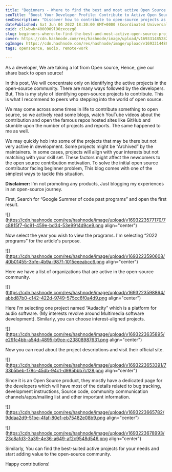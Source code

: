 ```yaml
---
title: "Beginners - Where to find the best and most active Open Source projects"
seoTitle: "Boost Your Developer Profile: Contribute to Active Open Source Project"
seoDescription: "Discover how to contribute to open-source projects as a developer. Learn a simple method to identify active projects aligned with your interests and skills."
datePublished: Sat Jun 04 2022 18:30:00 GMT+0000 (Coordinated Universal Time)
cuid: cllwbwbr4000909l90zxcezg8
slug: beginners-where-to-find-the-best-and-most-active-open-source-projects
cover: https://cdn.hashnode.com/res/hashnode/image/upload/v1693314852823/8eaf777a-ce62-4759-826e-c111a3d8261b.png
ogImage: https://cdn.hashnode.com/res/hashnode/image/upload/v1693314488733/73f88826-d4e6-41ec-a7ee-d1d44b4129fa.png
tags: opensource, audio, remote-work

---
```


As a developer, We are taking a lot from Open source, Hence, give our share back to open source!

In this post, We will concentrate only on identifying the active projects in the open-source community. There are many ways followed by the developers. But, This is my style of identifying open-source projects to contribute. This is what I recommend to peers who stepping into the world of open source.

We may come across some times in life to contribute something to open source, so we actively read some blogs, watch YouTube videos about the contribution and open the famous repos hosted sites like GitHub and stumble upon the number of projects and reports. The same happened to me as well.

We may quickly hob into some of the projects that may be there but not very active in development. Some projects might be “Archived” by the maintainers. In some cases, projects will align with your interests but not matching with your skill set. These factors might affect the newcomers to the open source contribution motivation. To solve the initial open source contributor facing beginner problem, This blog comes with one of the simplest ways to tackle this situation.

**Disclaimer:** I'm not promoting any products, Just blogging my experiences in an open-source journey.

First, Search for “Google Summer of code past programs” and open the first result.

![](https://cdn.hashnode.com/res/hashnode/image/upload/v1693223577170/7c8815f7-6c91-459e-bd34-53e9914d9ce9.png align="center")

Now select the year you wish to view the programs. I'm selecting “2022 programs” for the article's purpose.

![](https://cdn.hashnode.com/res/hashnode/image/upload/v1693223590608/40b01455-3bfe-4b9a-987f-1015eeeabcc6.png align="center")

Here we have a list of organizations that are active in the open-source community.

![](https://cdn.hashnode.com/res/hashnode/image/upload/v1693223598864/abbd87b0-c142-422d-9749-575cc6f0a4d9.png align="center")

Here I'm selecting one project named “Audacity” which is a platform for audio software. (My interests revolve around Multimedia software development). Similarly, you can choose interest-aligned projects.

![](https://cdn.hashnode.com/res/hashnode/image/upload/v1693223635895/e291c4bb-a54d-4895-b9ce-c23808987631.png align="center")

Now you can read about the project descriptions and visit their official site.

![](https://cdn.hashnode.com/res/hashnode/image/upload/v1693223653391/733b5beb-f78c-45db-94c1-d985bbb7c128.png align="center")

Since it is an Open Source product, they mostly have a dedicated page for the developers which will have most of the details related to bug tracking, development instructions, Source code, community communication channels/apps/mailing list and other important information.

![](https://cdn.hashnode.com/res/hashnode/image/upload/v1693223665782/9ddaa2d9-51be-4faf-80e1-eb75482e08b9.png align="center")

![](https://cdn.hashnode.com/res/hashnode/image/upload/v1693223678993/23c8afd3-3a39-4e36-a649-af2c9548d546.png align="center")

Similarly, You can find the best-suited active projects for your needs and start adding value to the open-source community.

Happy contributions!